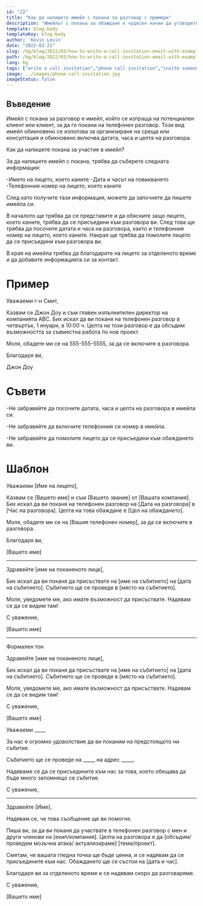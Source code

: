 ```yaml
---
id: "22"
title: "Как да напишете имейл с покана за разговор с примери"
description: "Имейлът с покана за обаждане е чудесен начин да уговорите среща или консултация с потенциален клиент."
template: blog-body
templateKey: blog-body
author: 'Kevin Levin'
date: "2022-03-21"
slug: /bg/blog/2022/03/how-to-write-a-call-invitation-email-with-examples
path: /bg/blog/2022/03/how-to-write-a-call-invitation-email-with-examples
lang: bg
tags: ["write a call invitation","phone call invitation","invite someone to participate in a phone call","invitation letter phone call"]
image: ../images/phone-call-invitation.jpg
imageStatus: false
---
```

## Въведение

Имейл с покана за разговор е имейл, който се изпраща на потенциален клиент или клиент, за да го покани на телефонен разговор. Този вид имейл обикновено се използва за организиране на среща или консултация и обикновено включва датата, часа и целта на разговора.


Как да напишете покана за участие в имейл?

За да напишете имейл с покана, трябва да съберете следната информация:

-Името на лицето, което каните
-Дата и часът на повикването
-Телефонния номер на лицето, което каните

След като получите тази информация, можете да започнете да пишете имейла си.

В началото ще трябва да се представите и да обясните защо лицето, което каните, трябва да се присъедини към разговора ви. След това ще трябва да посочите датата и часа на разговора, както и телефонния номер на лицето, което каните. Накрая ще трябва да помолите лицето да се присъедини към разговора ви.

В края на имейла трябва да благодарите на лицето за отделеното време и да добавите информацията си за контакт.


# Пример

Уважаеми г-н Смит,

Казвам се Джон Доу и съм главен изпълнителен директор на компанията ABC. Бих искал да ви поканя на телефонен разговор в четвъртък, 1 януари, в 10:00 ч. Целта на този разговор е да обсъдим възможността за съвместна работа по нов проект.

Моля, обадете ми се на 555-555-5555, за да се включите в разговора.

Благодаря ви,

Джон Доу

# Съвети

-Не забравяйте да посочите датата, часа и целта на разговора в имейла си.

-Не забравяйте да включите телефонния си номер в имейла.

-Не забравяйте да помолите лицето да се присъедини към обаждането ви.

# Шаблон

Уважаеми [Име на лицето],

Казвам се [Вашето име] и съм [Вашето звание] от [Вашата компания]. Бих искал да ви поканя на телефонен разговор на [Дата на разговора] в [Час на разговора]. Целта на това обаждане е [Цел на обаждането].

Моля, обадете ми се на [Вашия телефонен номер], за да се включите в разговора.

Благодаря ви,

[Вашето име]

---

Здравейте [име на поканеното лице],

Бих искал да ви поканя да присъствате на [име на събитието] на [дата на събитието]. Събитието ще се проведе в [място на събитието].

Моля, уведомете ме, ако имате възможност да присъствате. Надявам се да се видим там!

С уважение,

[Вашето име]

---

Формален тон

Здравейте [име на поканеното лице],

Бих искал да ви поканя да присъствате на [име на събитието] на [дата на събитието]. Събитието ще се проведе в [място на събитието].

Моля, уведомете ме, ако имате възможност да присъствате. Надявам се да се видим там!

С уважение,

[Вашето име]



Уважаеми ____,

За нас е огромно удоволствие да ви поканим на предстоящото ни събитие.

Събитието ще се проведе на _____ на адрес _____.

Надяваме се да се присъедините към нас за това, което обещава да бъде много запомнящо се събитие.

С уважение,

___



Здравейте [Име],

Надявам се, че това съобщение ще ви помогне.

Пиша ви, за да ви поканя да участвате в телефонен разговор с мен и други членове на [екип/компания]. Целта на разговора е да [обсъдим/ проведем мозъчна атака/ актуализираме] [тема/проект].

Смятам, че вашата гледна точка ще бъде ценна, и се надявам да се присъедините към нас. Обаждането ще се състои на [дата и час].

Благодаря ви за отделеното време и се надявам скоро да разговаряме.

С уважение,

[Вашето име]






